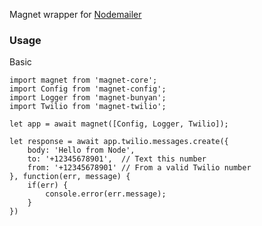 Magnet wrapper for [Nodemailer](https://nodemailer.com/about/)

### Usage
Basic
```
import magnet from 'magnet-core';
import Config from 'magnet-config';
import Logger from 'magnet-bunyan';
import Twilio from 'magnet-twilio';

let app = await magnet([Config, Logger, Twilio]);

let response = await app.twilio.messages.create({
    body: 'Hello from Node',
    to: '+12345678901',  // Text this number
    from: '+12345678901' // From a valid Twilio number
}, function(err, message) {
    if(err) {
        console.error(err.message);
    }
})
```

